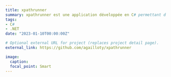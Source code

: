 ```yaml
---
title: xpathrunner
summary: xpathrunner est une application développée en C# permettant d'évaluer les expression Xpath sur un document HTML et XML. Développée initialement pour du protypage d'extraction web. L'application est actuellement une ligne de commande, je travaille pour le rendre disponible nativement sur Linux, MacOs et Windows et dans le navigateur en WASM grâce à Avalonia UI.
tags:
- C#
- .NET
date: "2023-01-10T00:00:00Z"

# Optional external URL for project (replaces project detail page).
external_link: https://github.com/agailloty/xpathrunner

image:
  caption: 
  focal_point: Smart
---
```


